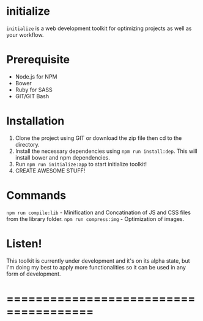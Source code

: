 # initialize

`initialize` is a web development toolkit for optimizing projects as well as your workflow.

# Prerequisite
- Node.js for NPM
- Bower
- Ruby for SASS
- GIT/GIT Bash

# Installation
1. Clone the project using GIT or download the zip file then cd to the directory.
2. Install the necessary dependencies using `npm run install:dep`. This will install bower and npm dependencies.
3. Run `npm run initialize:app` to start initialize toolkit!
4. CREATE AWESOME STUFF!

# Commands
`npm run compile:lib` - Minification and Concatination of JS and CSS files from the library folder.
`npm run compress:img` - Optimization of images.

# Listen!
This toolkit is currently under development and it's on its alpha state, but I'm doing my best to apply more functionalities so it can be used in any form of development.

# ======================================